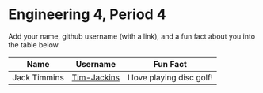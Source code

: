 # Engineering 4, Period 4

Add your name, github username (with a link), and a fun fact about you into the table below.

Name | Username | Fun Fact
--- | --- | ---
Jack Timmins | [Tim-Jackins](https://github.com/TIm-Jackins) | I love playing disc golf!
